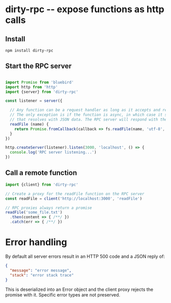 dirty-rpc -- expose functions as http calls
=============================================

## Install

    npm install dirty-rpc

## Start the RPC server

```javascript

import Promise from 'bluebird'
import http from 'http'
import {server} from 'dirty-rpc'

const listener = server({

  // Any function can be a request handler as long as it accepts and returns JSON data.
  // The only exception is if the function is async, in which case it should return a promise
  // that resolves with JSON data. The RPC server will respond with the result of the promise.
  readFile (name) {
    return Promise.fromCallback(callback => fs.readFile(name, 'utf-8', callback))
  }
})

http.createServer(listener).listen(3000, 'localhost', () => {
  console.log('RPC server listening...')
})
```

## Call a remote function

```javascript
import {client} from 'dirty-rpc'

// Create a proxy for the readFile function on the RPC server
const readFile = client('http://localhost:3000', 'readFile')

// RPC proxies always return a promise
readFile('some_file.txt')
  .then(content => { /**/ })
  .catch(err => { /**/ })
```

# Error handling

By default all server errors result in an HTTP 500 code and a JSON reply of:

```json
{
  "message": "error message",
  "stack": "error stack trace"
}
```

This is deserialized into an Error object and the client proxy rejects the promise with it. Specific error types are not preserved.
